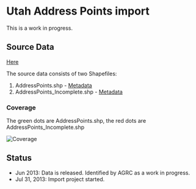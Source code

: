 # Utah Address Points import #

This is a work in progress.

## Source Data ##

[Here](http://gis.utah.gov/data/address-data/)

The source data consists of two Shapefiles:

1. AddressPoints.shp - [Metadata](https://github.com/osmlab/utahaddresses/wiki/AddressPoints-Metadata)
2. AddressPoints_Incomplete.shp - [Metadata](https://github.com/osmlab/utahaddresses/wiki/AddressPoints_Incomplete-Metadata)

### Coverage ###

The green dots are AddressPoints.shp, the red dots are AddressPoints_Incomplete.shp

![Coverage](https://raw.github.com/osmlab/utahaddresses/master/img/coverage.png)

## Status ##

* Jun 2013: Data is released. Identified by AGRC as a work in progress.
* Jul 31, 2013: Import project started.